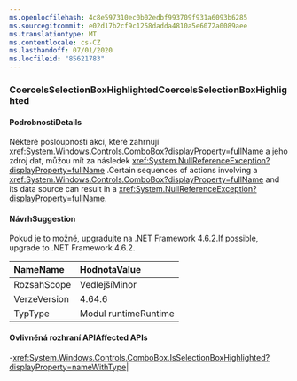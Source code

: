 ```yaml
---
ms.openlocfilehash: 4c8e597310ec0b02edbf993709f931a6093b6285
ms.sourcegitcommit: e02d17b2cf9c1258dadda4810a5e6072a0089aee
ms.translationtype: MT
ms.contentlocale: cs-CZ
ms.lasthandoff: 07/01/2020
ms.locfileid: "85621783"
---
```

### <a name="coerceisselectionboxhighlighted"></a><span data-ttu-id="3647d-101">CoerceIsSelectionBoxHighlighted</span><span class="sxs-lookup"><span data-stu-id="3647d-101">CoerceIsSelectionBoxHighlighted</span></span>

#### <a name="details"></a><span data-ttu-id="3647d-102">Podrobnosti</span><span class="sxs-lookup"><span data-stu-id="3647d-102">Details</span></span>

<span data-ttu-id="3647d-103">Některé posloupnosti akcí, které zahrnují <xref:System.Windows.Controls.ComboBox?displayProperty=fullName> a jeho zdroj dat, můžou mít za následek <xref:System.NullReferenceException?displayProperty=fullName> .</span><span class="sxs-lookup"><span data-stu-id="3647d-103">Certain sequences of actions involving a <xref:System.Windows.Controls.ComboBox?displayProperty=fullName> and its data source can result in a <xref:System.NullReferenceException?displayProperty=fullName>.</span></span>

#### <a name="suggestion"></a><span data-ttu-id="3647d-104">Návrh</span><span class="sxs-lookup"><span data-stu-id="3647d-104">Suggestion</span></span>

<span data-ttu-id="3647d-105">Pokud je to možné, upgradujte na .NET Framework 4.6.2.</span><span class="sxs-lookup"><span data-stu-id="3647d-105">If possible, upgrade to .NET Framework 4.6.2.</span></span>

| <span data-ttu-id="3647d-106">Name</span><span class="sxs-lookup"><span data-stu-id="3647d-106">Name</span></span>    | <span data-ttu-id="3647d-107">Hodnota</span><span class="sxs-lookup"><span data-stu-id="3647d-107">Value</span></span>       |
|:--------|:------------|
| <span data-ttu-id="3647d-108">Rozsah</span><span class="sxs-lookup"><span data-stu-id="3647d-108">Scope</span></span>   |<span data-ttu-id="3647d-109">Vedlejší</span><span class="sxs-lookup"><span data-stu-id="3647d-109">Minor</span></span>|
|<span data-ttu-id="3647d-110">Verze</span><span class="sxs-lookup"><span data-stu-id="3647d-110">Version</span></span>|<span data-ttu-id="3647d-111">4.6</span><span class="sxs-lookup"><span data-stu-id="3647d-111">4.6</span></span>|
|<span data-ttu-id="3647d-112">Typ</span><span class="sxs-lookup"><span data-stu-id="3647d-112">Type</span></span>|<span data-ttu-id="3647d-113">Modul runtime</span><span class="sxs-lookup"><span data-stu-id="3647d-113">Runtime</span></span>

#### <a name="affected-apis"></a><span data-ttu-id="3647d-114">Ovlivněná rozhraní API</span><span class="sxs-lookup"><span data-stu-id="3647d-114">Affected APIs</span></span>

-<xref:System.Windows.Controls.ComboBox.IsSelectionBoxHighlighted?displayProperty=nameWithType></li></ul>|
